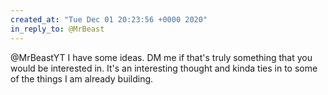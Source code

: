 ```yaml
---
created_at: "Tue Dec 01 20:23:56 +0000 2020"
in_reply_to: @MrBeast
---
```


@MrBeastYT I have some ideas. DM me if that's truly something that you would be interested in. It's an interesting thought and kinda ties in to some of the things I am already building.